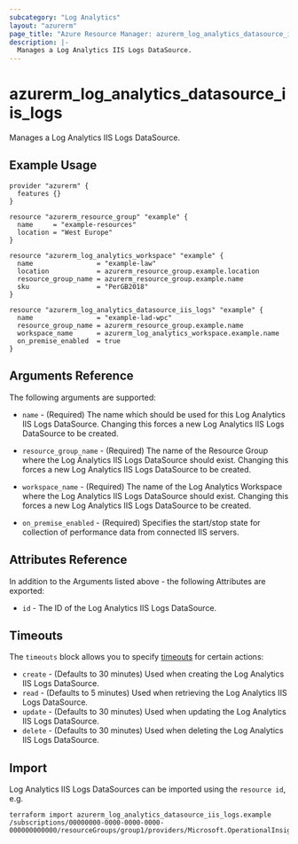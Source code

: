 ```yaml
---
subcategory: "Log Analytics"
layout: "azurerm"
page_title: "Azure Resource Manager: azurerm_log_analytics_datasource_iis_logs"
description: |-
  Manages a Log Analytics IIS Logs DataSource.
---
```


# azurerm_log_analytics_datasource_iis_logs

Manages a Log Analytics IIS Logs DataSource.

## Example Usage

```hcl
provider "azurerm" {
  features {}
}

resource "azurerm_resource_group" "example" {
  name     = "example-resources"
  location = "West Europe"
}

resource "azurerm_log_analytics_workspace" "example" {
  name                = "example-law"
  location            = azurerm_resource_group.example.location
  resource_group_name = azurerm_resource_group.example.name
  sku                 = "PerGB2018"
}

resource "azurerm_log_analytics_datasource_iis_logs" "example" {
  name                = "example-lad-wpc"
  resource_group_name = azurerm_resource_group.example.name
  workspace_name      = azurerm_log_analytics_workspace.example.name
  on_premise_enabled  = true
}
```

## Arguments Reference

The following arguments are supported:

* `name` - (Required) The name which should be used for this Log Analytics IIS Logs DataSource. Changing this forces a new Log Analytics IIS Logs DataSource to be created.

* `resource_group_name` - (Required) The name of the Resource Group where the Log Analytics IIS Logs DataSource should exist. Changing this forces a new Log Analytics IIS Logs DataSource to be created.

* `workspace_name` - (Required) The name of the Log Analytics Workspace where the Log Analytics IIS Logs DataSource should exist. Changing this forces a new Log Analytics IIS Logs DataSource to be created.

* `on_premise_enabled` - (Required) Specifies the start/stop state for collection of performance data from connected IIS servers.


## Attributes Reference

In addition to the Arguments listed above - the following Attributes are exported: 

* `id` - The ID of the Log Analytics IIS Logs DataSource.

## Timeouts

The `timeouts` block allows you to specify [timeouts](https://www.terraform.io/docs/configuration/resources.html#timeouts) for certain actions:

* `create` - (Defaults to 30 minutes) Used when creating the Log Analytics IIS Logs DataSource.
* `read` - (Defaults to 5 minutes) Used when retrieving the Log Analytics IIS Logs DataSource.
* `update` - (Defaults to 30 minutes) Used when updating the Log Analytics IIS Logs DataSource.
* `delete` - (Defaults to 30 minutes) Used when deleting the Log Analytics IIS Logs DataSource.

## Import

Log Analytics IIS Logs DataSources can be imported using the `resource id`, e.g.

```shell
terraform import azurerm_log_analytics_datasource_iis_logs.example /subscriptions/00000000-0000-0000-0000-000000000000/resourceGroups/group1/providers/Microsoft.OperationalInsights/workspaces/workspace1/datasources/datasource1
```
